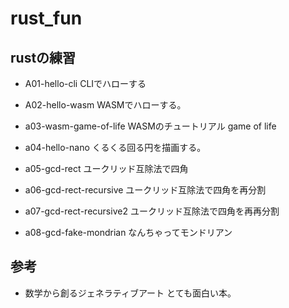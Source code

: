 # rust_fun

## rustの練習

- A01-hello-cli
CLIでハローする

- A02-hello-wasm
WASMでハローする。

- a03-wasm-game-of-life
WASMのチュートリアル game of life

- a04-hello-nano
くるくる回る円を描画する。

- a05-gcd-rect
ユークリッド互除法で四角

- a06-gcd-rect-recursive
ユークリッド互除法で四角を再分割

- a07-gcd-rect-recursive2
ユークリッド互除法で四角を再再分割

- a08-gcd-fake-mondrian
なんちゃってモンドリアン


## 参考
- 数学から創るジェネラティブアート
とても面白い本。